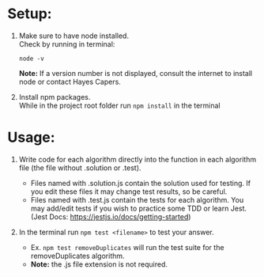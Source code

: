 # Setup:

1. Make sure to have node installed.  
    Check by running in terminal:  
    ```
    node -v
    ```  
    **Note:** If a version number is not displayed, consult the internet to install node or contact Hayes Capers.  

2. Install npm packages.  
    While in the project root folder run `npm install` in the terminal  

# Usage:

1. Write code for each algorithm directly into the function in each algorithm file (the file without .solution or .test).
    - Files named with .solution.js contain the solution used for testing. If you edit these files it may change test results, so be careful.
    - Files named with .test.js contain the tests for each algorithm. You may add/edit tests if you wish to practice some TDD or learn Jest. (Jest Docs: https://jestjs.io/docs/getting-started)

2. In the terminal run `npm test <filename>` to test your answer.  
    - Ex. `npm test removeDuplicates` will run the test suite for the removeDuplicates algorithm.  
    - **Note:** the .js file extension is not required.
